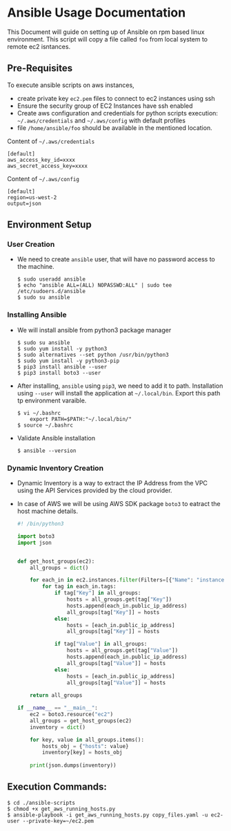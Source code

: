 # Ansible Usage Documentation

This Document will guide on setting up of Ansible on rpm based linux environment. This script will copy a file called `foo` from local system to remote ec2 isntances.

## Pre-Requisites

To execute ansible scripts on aws instances,

- create private key `ec2.pem` files to connect to ec2 instances using ssh
- Ensure the security group of EC2 Instances have ssh enabled
- Create aws configuration and credentials for python scripts execution: `~/.aws/credentials` and `~/.aws/config` with default profiles
- file `/home/ansible/foo` should be available in the mentioned location.

Content of `~/.aws/credentials`

```properties
[default]
aws_access_key_id=xxxx
aws_secret_access_key=xxxx
```

Content of `~/.aws/config`

```properties
[default]
region=us-west-2
output=json
```


## Environment Setup

### User Creation

- We need to create `ansible` user, that will have no password access to the machine.

    ```shell
    $ sudo useradd ansible
    $ echo "ansible ALL=(ALL) NOPASSWD:ALL" | sudo tee /etc/sudoers.d/ansible
    $ sudo su ansible
    ```

### Installing Ansible

- We will install ansible from python3 package manager

    ```shell
    $ sudo su ansible
    $ sudo yum install -y python3
    $ sudo alternatives --set python /usr/bin/python3
    $ sudo yum install -y python3-pip
    $ pip3 install ansible --user
    $ pip3 install boto3 --user
    ```

- After installing, `ansible` using `pip3`, we need to add it to path. Installation using `--user` will install the application at `~/.local/bin`. Export this path tp environment varaible.

    ```shell
    $ vi ~/.bashrc
        export PATH=$PATH:"~/.local/bin/"
    $ source ~/.bashrc
    ```

- Validate Ansible installation

    ```shell
    $ ansible --version
    ```


### Dynamic Inventory Creation

- Dynamic Inventory is a way to extract the IP Address from the VPC using the API Services provided by the cloud provider.
- In case of AWS we will be using AWS SDK package `boto3` to eatract the host machine details.

    ```python
    #! /bin/python3

    import boto3
    import json


    def get_host_groups(ec2):
        all_groups = dict()

        for each_in in ec2.instances.filter(Filters=[{"Name": "instance-state-name", "Values": ["running"]}]):
            for tag in each_in.tags:
                if tag["Key"] in all_groups:
                    hosts = all_groups.get(tag["Key"])
                    hosts.append(each_in.public_ip_address)
                    all_groups[tag["Key"]] = hosts
                else:
                    hosts = [each_in.public_ip_address]
                    all_groups[tag["Key"]] = hosts

                if tag["Value"] in all_groups:
                    hosts = all_groups.get(tag["Value"])
                    hosts.append(each_in.public_ip_address)
                    all_groups[tag["Value"]] = hosts
                else:
                    hosts = [each_in.public_ip_address]
                    all_groups[tag["Value"]] = hosts
                
        return all_groups
    
    if __name__ == "__main__":
        ec2 = boto3.resource("ec2")
        all_groups = get_host_groups(ec2)
        inventory = dict()

        for key, value in all_groups.items():
            hosts_obj = {"hosts": value}
            inventory[key] = hosts_obj
        
        print(json.dumps(inventory))

    ```

## Execution Commands:

```shell
$ cd ./ansible-scripts
$ chmod +x get_aws_running_hosts.py
$ ansible-playbook -i get_aws_running_hosts.py copy_files.yaml -u ec2-user --private-key=~/ec2.pem
```


